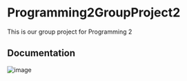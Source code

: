 # Programming2GroupProject2
This is our group project for Programming 2

## Documentation

![image](https://github.com/HoldMyTyr/2022CP2Project2/blob/main/res/2022CP2.jpg)

